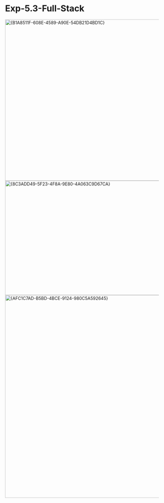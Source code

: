 # Exp-5.3-Full-Stack
<img width="677" height="529" alt="{B1A8511F-608E-4589-A90E-54DB21D4BD1C}" src="https://github.com/user-attachments/assets/d614487c-1793-467b-a766-a35258cbff3f" />
<img width="861" height="375" alt="{8C3ADD49-5F23-4F8A-9E80-4A063C9D67CA}" src="https://github.com/user-attachments/assets/6a2a77bc-2d67-4066-bdeb-1e7a416e069e" />
<img width="846" height="665" alt="{AFC1C7AD-B5BD-4BCE-9124-980C5A592645}" src="https://github.com/user-attachments/assets/a25f2e0c-9865-4eba-8ed3-2cbcd474519a" />
